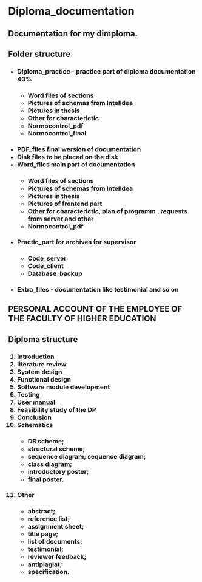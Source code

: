 <h1> Diploma_documentation </h1>
<h2> Documentation for my dimploma. </h2>


<h2><p> Folder structure <p/></h2>
  <ul><h3>
<li> Diploma_practice - practice part of diploma documentation 40%	</li> 
       <ul><h4>
              <li> Word files of sections</li> 
              <li> Pictures of schemas from IntelIdea</li> 
              <li> Pictures in thesis</li> 
              <li> Other for characterictic</li>
              <li> Normocontrol_pdf</li>
              <li> Normocontrol_final</li>
       </h4></ul>
<li> PDF_files final wersion of documentation	</li> 
<li> Disk files to be placed on the disk	</li> 
<li> Word_files main part of documentation	</li> 
       <ul><h4>
              <li> Word files of sections</li> 
              <li> Pictures of schemas from IntelIdea</li> 
              <li> Pictures in thesis</li> 
              <li> Pictures of frontend part</li> 
              <li> Other for characterictic, plan of programm , requests from server and other</li>
              <li> Normocontrol_pdf</li>
       </h4></ul>
<li> Practic_part for archives for supervisor	</li> 
       <ul><h4>
              <li> Code_server</li> 
              <li> Code_client</li> 
              <li> Database_backup</li> 
       </h4></ul>
  <li> Extra_files - documentation like testimonial and so on </li> 
  </h3></ul>



<h2> PERSONAL ACCOUNT OF THE EMPLOYEE OF THE FACULTY OF HIGHER EDUCATION </h2>

<h2><p> Diploma structure <p/></h2>
  <ol><h3>
<li> Introduction </li>
<li> literature review </li>
<li> System design </li>
<li> Functional design </li>
<li> Software module development </li>
<li> Testing </li>
<li> User manual </li>
<li> Feasibility study of the DP </li>
<li> Conclusion </li>
<li> Schematics </li>
    <ul><h4>
  <li> DB scheme; </li>
  <li> structural scheme; </li>
  <li> sequence diagram; sequence diagram; </li>
  <li> class diagram; </li>
  <li> introductory poster; </li>
  <li> final poster. </li>
    </h4></ul>
<li> Other </li>
    <ul><h4>
  <li> abstract; </li>
  <li> reference list; </li>
  <li> assignment sheet;  </li>
  <li> title page; </li>
  <li> list of documents; </li>
  <li> testimonial; </li>
  <li> reviewer feedback; </li>
  <li> antiplagiat; </li>
  <li> specification. </li>
    </h4></ul>
  </h3></ol>
